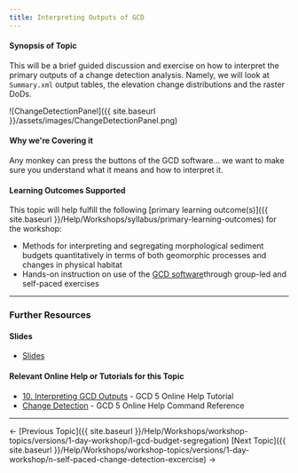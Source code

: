 ```yaml
---
title: Interpreting Outputs of GCD
---
```


#### Synopsis of Topic

This will be a brief guided discussion and exercise on how to interpret the primary outputs of a change detection analysis. Namely, we will look at `Summary.xml` output tables, the elevation change distributions and the raster DoDs.

![ChangeDetectionPanel]({{ site.baseurl }}/assets/images/ChangeDetectionPanel.png)

#### Why we're Covering it

Any monkey can press the buttons of the GCD software... we want to make sure you understand what it means and how to interpret it.

#### Learning Outcomes Supported

This topic will help fulfill the following [primary learning outcome(s)]({{ site.baseurl }}/Help/Workshops/syllabus/primary-learning-outcomes) for the workshop:

- Methods for interpreting and segregating morphological sediment budgets quantitatively in terms of both geomorphic processes and changes in physical habitat
- Hands-on instruction on use of the [GCD software](http://www.joewheaton.org/Home/research/software/GCD)through group-led and self-paced exercises

------

### Further Resources

#### Slides

- [Slides](http://etal.usu.edu/GCD/Workshop/2015_RRNW/Lectures/M_InterpretingSedimentBudgets.pdf)

#### Relevant Online Help or Tutorials for this Topic

- [10. Interpreting GCD Outputs](http://gcd5help.joewheaton.org/tutorials--how-to/x-interpreting-gcd-outputs) - GCD 5 Online Help Tutorial
- [Change Detection](http://gcd5help.joewheaton.org/gcd-command-reference/gcd-analysis-menu/change-detection)  - GCD 5 Online Help Command Reference

------

← [Previous Topic]({{ site.baseurl }}/Help/Workshops/workshop-topics/versions/1-day-workshop/l-gcd-budget-segregation)            [Next Topic]({{ site.baseurl }}/Help/Workshops/workshop-topics/versions/1-day-workshop/n-self-paced-change-detection-excercise) →

